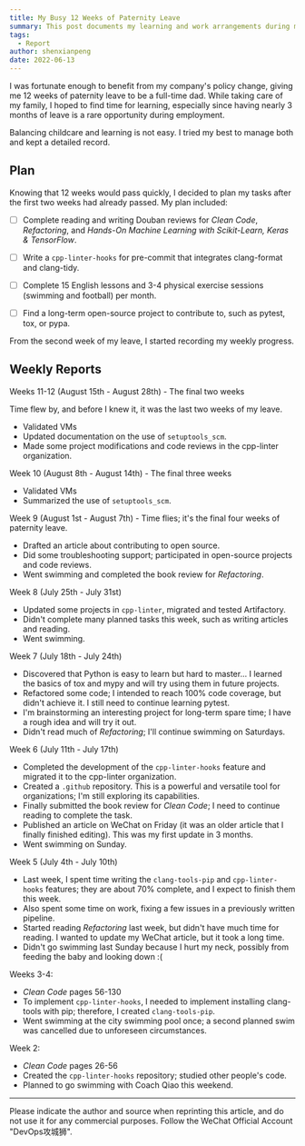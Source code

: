 ```yaml
---
title: My Busy 12 Weeks of Paternity Leave
summary: This post documents my learning and work arrangements during my paternity leave, including reading books, participating in open-source projects, and physical exercise, sharing how to maintain learning and growth while caring for family.
tags:
  - Report
author: shenxianpeng
date: 2022-06-13
---
```


I was fortunate enough to benefit from my company's policy change, giving me 12 weeks of paternity leave to be a full-time dad. While taking care of my family, I hoped to find time for learning, especially since having nearly 3 months of leave is a rare opportunity during employment.

Balancing childcare and learning is not easy. I tried my best to manage both and kept a detailed record.

## Plan

Knowing that 12 weeks would pass quickly, I decided to plan my tasks after the first two weeks had already passed.  My plan included:

- [ ] Complete reading and writing Douban reviews for *Clean Code*, *Refactoring*, and *Hands-On Machine Learning with Scikit-Learn, Keras & TensorFlow*.
- [ ] Write a `cpp-linter-hooks` for pre-commit that integrates clang-format and clang-tidy.
- [ ] Complete 15 English lessons and 3-4 physical exercise sessions (swimming and football) per month.
- [ ] Find a long-term open-source project to contribute to, such as pytest, tox, or pypa.


From the second week of my leave, I started recording my weekly progress.


## Weekly Reports

Weeks 11-12 (August 15th - August 28th) - The final two weeks

Time flew by, and before I knew it, it was the last two weeks of my leave.

- Validated VMs
- Updated documentation on the use of `setuptools_scm`.
- Made some project modifications and code reviews in the cpp-linter organization.

Week 10 (August 8th - August 14th) - The final three weeks

- Validated VMs
- Summarized the use of `setuptools_scm`.

Week 9 (August 1st - August 7th) - Time flies; it's the final four weeks of paternity leave.

- Drafted an article about contributing to open source.
- Did some troubleshooting support; participated in open-source projects and code reviews.
- Went swimming and completed the book review for *Refactoring*.

Week 8 (July 25th - July 31st)

- Updated some projects in `cpp-linter`, migrated and tested Artifactory.
- Didn't complete many planned tasks this week, such as writing articles and reading.
- Went swimming.

Week 7 (July 18th - July 24th)

- Discovered that Python is easy to learn but hard to master... I learned the basics of tox and mypy and will try using them in future projects.
- Refactored some code; I intended to reach 100% code coverage, but didn't achieve it.  I still need to continue learning pytest.
- I'm brainstorming an interesting project for long-term spare time; I have a rough idea and will try it out.
- Didn't read much of *Refactoring*; I'll continue swimming on Saturdays.

Week 6 (July 11th - July 17th)

- Completed the development of the `cpp-linter-hooks` feature and migrated it to the cpp-linter organization.
- Created a `.github` repository. This is a powerful and versatile tool for organizations; I'm still exploring its capabilities.
- Finally submitted the book review for *Clean Code*; I need to continue reading to complete the task.
- Published an article on WeChat on Friday (it was an older article that I finally finished editing). This was my first update in 3 months.
- Went swimming on Sunday.

Week 5 (July 4th - July 10th)

- Last week, I spent time writing the `clang-tools-pip` and `cpp-linter-hooks` features; they are about 70% complete, and I expect to finish them this week.
- Also spent some time on work, fixing a few issues in a previously written pipeline.
- Started reading *Refactoring* last week, but didn't have much time for reading. I wanted to update my WeChat article, but it took a long time.
- Didn't go swimming last Sunday because I hurt my neck, possibly from feeding the baby and looking down :(

Weeks 3-4:

- *Clean Code* pages 56-130
- To implement `cpp-linter-hooks`, I needed to implement installing clang-tools with pip; therefore, I created `clang-tools-pip`.
- Went swimming at the city swimming pool once; a second planned swim was cancelled due to unforeseen circumstances.

Week 2:

- *Clean Code* pages 26-56
- Created the `cpp-linter-hooks` repository; studied other people's code.
- Planned to go swimming with Coach Qiao this weekend.

---

Please indicate the author and source when reprinting this article, and do not use it for any commercial purposes.  Follow the WeChat Official Account "DevOps攻城狮".